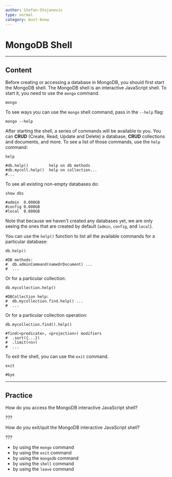 ```yaml
---
author: Stefan-Stojanovic
type: normal
category: must-know
---
```


# MongoDB Shell


---

## Content

Before creating or accessing a database in MongoDB, you should first start the MongoDB shell. The MongoDB shell is an interactive JavaScript shell. To start it, you need to use the `mongo` command.

```plain-text
mongo
```

To see ways you can use the `mongo` shell command, pass in the `--help` flag:

```plain-text
mongo --help
```

After starting the shell, a series of commands will be available to you. You can **CRUD** (Create, Read, Update and Delete) a database, **CRUD** collections and documents, and more. To see a list of those commands, use the `help` command:

```plain-text
help

#db.help()         help on db methods
#db.mycoll.help()  help on collection...
#...
```

To see all existing non-empty databases do:

```plain-text
show dbs

#admin  0.000GB
#config 0.000GB
#local  0.000GB
```

Note that because we haven't created any databases yet, we are only seeing the ones that are created by default (`admin`, `config`, and `local`).

You can use the `help()` function to list all the available commands for a particular database:

```plain-text
db.help()

#DB methods:
#  db.adminCommand(nameOrDocument) ...
#  ...
```

Or for a particular collection:

```plain-text
db.mycollection.help()

#DBCollection help:
#  db.mycollection.find.help() ...
#  ...
```

Or for a particular collection operation:

```plain-text
db.mycollection.find().help()

#find(<predicate>, <projection>) modifiers
#  .sort({...})
#  .limit(<n>)
#  ...
```

To exit the shell, you can use the `exit` command.

```plain-text
exit

#bye
```


---

## Practice

How do you access the MongoDB interactive JavaScript shell?

???

How do you exit/quit the MongoDB interactive JavaScript shell?

???

- by using the `mongo` command
- by using the `exit` command
- by using the `mongodb` command
- by using the `shell` command
- by using the `leave` command
 
